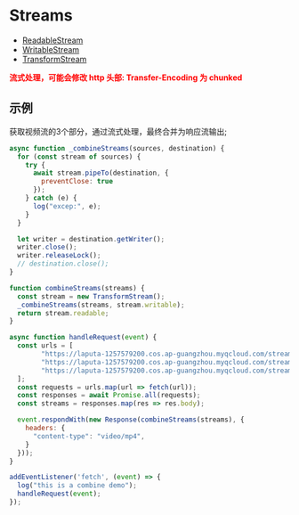 # Streams
* [ReadableStream](Streams/ReadableStream.md)
* [WritableStream](Streams/WritableStream.md)
* [TransformStream](Streams/TransformStream.md)

<strong style="color: red;"> 流式处理，可能会修改 http 头部: Transfer-Encoding 为 chunked </strong>

## 示例

获取视频流的3个部分，通过流式处理，最终合并为响应流输出;
```js
async function _combineStreams(sources, destination) {
  for (const stream of sources) {
    try {
      await stream.pipeTo(destination, {
        preventClose: true
      });
    } catch (e) {
      log("excep:", e);
    }
  }

  let writer = destination.getWriter();
  writer.close();
  writer.releaseLock();
  // destination.close(); 
}

function combineStreams(streams) {
  const stream = new TransformStream();
  _combineStreams(streams, stream.writable);
  return stream.readable;
}

async function handleRequest(event) {
  const urls = [
        "https://laputa-1257579200.cos.ap-guangzhou.myqcloud.com/stream-01.mov",
        "https://laputa-1257579200.cos.ap-guangzhou.myqcloud.com/stream-02.mov",
        "https://laputa-1257579200.cos.ap-guangzhou.myqcloud.com/stream-03.mov"
  ];
  const requests = urls.map(url => fetch(url));
  const responses = await Promise.all(requests);
  const streams = responses.map(res => res.body);

  event.respondWith(new Response(combineStreams(streams), {
    headers: {
      "content-type": "video/mp4",
    }
  }));
}

addEventListener('fetch', (event) => {
  log("this is a combine demo");
  handleRequest(event);
});
```

